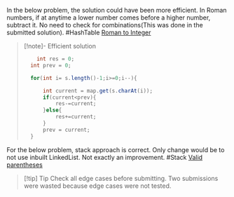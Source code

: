 In the below problem, the solution could have been more efficient. In Roman numbers, if at anytime a lower number comes before a higher number, subtract it. No need to check for combinations(This was done in the submitted solution). #HashTable
[Roman to Integer](https://leetcode.com/problems/roman-to-integer/description/)

>[!note]- Efficient solution
> ```java
>     int res = 0;
> 	int prev = 0;
> 
> 	for(int i= s.length()-1;i>=0;i--){
> 
> 		int current = map.get(s.charAt(i));
> 		if(current<prev){
> 			res-=current;
> 		}else{
> 			res+=current;
> 		}
> 		prev = current;
> 	}
> ```

For the below problem, stack approach is correct. Only change would be to not use inbuilt LinkedList. Not exactly an improvement. #Stack
[Valid parentheses](https://leetcode.com/problems/valid-parentheses/description/?source=submission-ac)

>[!tip] Tip
>Check all edge cases before submitting. Two submissions were wasted because edge cases were not tested.

